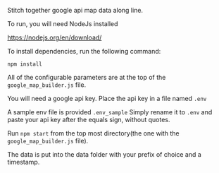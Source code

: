 Stitch together google api map data along line.

To run, you will need NodeJs installed

https://nodejs.org/en/download/

To install dependencies, run the following command:

`npm install`

All of the configurable parameters are at the top of the `google_map_builder.js` file.

You will need a google api key. Place the api key in a file named `.env`

A sample env file is provided `.env_sample` Simply rename it to `.env` and paste your api key after the equals sign, without quotes.

Run `npm start` from the top most directory(the one with the `google_map_builder.js` file).

The data is put into the data folder with your prefix of choice and a timestamp.

